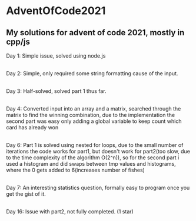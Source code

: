 # AdventOfCode2021
My solutions for advent of code 2021, mostly in cpp/js
-------------------------------------------------------------------------------------------------------------------------------------
Day 1:
Simple issue, solved using node.js <br /> <br />

Day 2:
Simple, only required some string formatting cause of the input. <br /> <br />

Day 3: 
Half-solved, solved part 1 thus far. <br /> <br />

Day 4:
Converted input into an array and a matrix, searched through the matrix to find the winning combination, due to the implementation the second part was easy only adding a global variable to keep count which card has already won<br /> <br />

Day 6:
Part 1 is solved using nested for loops, due to the small number of iterations the code works for part1, but doesn't work for part2(too slow, due to the time complexity of the algorithm O(2^n)), so for the second part i used a histogram and did swaps between tmp values and histograms, where the 0 gets added to 6(increases number of fishes) <br /> <br />

Day 7:
An interesting statistics question, formally easy to program once you get the gist of it.  <br /> <br />

Day 16:
Issue with part2, not fully completed. (1 star)
